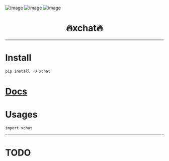 ![image](https://img.shields.io/pypi/v/xchat.svg) ![image](https://img.shields.io/travis/yuanjie-ai/xchat.svg) ![image](https://readthedocs.org/projects/xchat/badge/?version=latest)



<h1 align = "center">🔥xchat🔥</h1>

---

# Install

```python
pip install -U xchat
```

# [Docs](https://yuanjie-ai.github.io/xchat/)

# Usages

```
import xchat
```

---

# TODO
